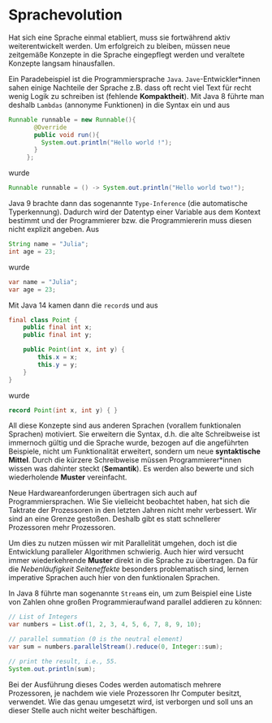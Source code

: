 # Sprachevolution

Hat sich eine Sprache einmal etabliert, muss sie fortwährend aktiv weiterentwickelt werden.
Um erfolgreich zu bleiben, müssen neue zeitgemäße Konzepte in die Sprache eingepflegt werden und veraltete Konzepte langsam hinausfallen.

Ein Paradebeispiel ist die Programmiersprache ``Java``.
``Jave``-Entwickler\*innen sahen einige Nachteile der Sprache z.B. dass oft recht viel Text für recht wenig Logik zu schreiben ist (fehlende **Kompaktheit**).
Mit Java 8 führte man deshalb ``Lambdas`` (annonyme Funktionen) in die Syntax ein und aus

```java
Runnable runnable = new Runnable(){
       @Override
       public void run(){
         System.out.println("Hello world !");
       }
     };
```

wurde

```java
Runnable runnable = () -> System.out.println("Hello world two!");
```

Java 9 brachte dann das sogenannte ``Type-Inference`` (die automatische Typerkennung).
Dadurch wird der Datentyp einer Variable aus dem Kontext bestimmt und der Programmierer bzw. die Programmiererin muss diesen nicht explizit angeben.
Aus

```java
String name = "Julia";
int age = 23;
```

wurde

```java
var name = "Julia";
var age = 23;
```

Mit Java 14 kamen dann die ``record``s und aus

```java
final class Point {
    public final int x;
    public final int y;

    public Point(int x, int y) {
        this.x = x;
        this.y = y;
    }
}
```

wurde 

```java
record Point(int x, int y) { }
```

All diese Konzepte sind aus anderen Sprachen (vorallem funktionalen Sprachen) motiviert.
Sie erweitern die Syntax, d.h. die alte Schreibweise ist immernoch gültig und die Sprache wurde, bezogen auf die angeführten Beispiele, nicht um Funktionalität erweitert, sondern um neue **syntaktische Mittel**.
Durch die kürzere Schreibweise müssen Programmierer\*innen wissen was dahinter steckt (**Semantik**).
Es werden also bewerte und sich wiederholende **Muster** vereinfacht.

Neue Hardwareanforderungen übertragen sich auch auf Programmiersprachen.
Wie Sie vielleicht beobachtet haben, hat sich die Taktrate der Prozessoren in den letzten Jahren nicht mehr verbessert.
Wir sind an eine Grenze gestoßen.
Deshalb gibt es statt schnellerer Prozessoren mehr Prozessoren.

Um dies zu nutzen müssen wir mit Parallelität umgehen, doch ist die Entwicklung paralleler Algorithmen schwierig.
Auch hier wird versucht immer wiederkehrende **Muster** direkt in die Sprache zu übertragen.
Da für die *Nebenläufigkeit* *Seiteneffekte* besonders problematisch sind, lernen imperative Sprachen auch hier von den funktionalen Sprachen.

In Java 8 führte man sogenannte ``Stream``s ein, um zum Beispiel eine Liste von Zahlen ohne großen Programmieraufwand parallel addieren zu können:

```java
// List of Integers
var numbers = List.of(1, 2, 3, 4, 5, 6, 7, 8, 9, 10);

// parallel summation (0 is the neutral element)
var sum = numbers.parallelStream().reduce(0, Integer::sum);

// print the result, i.e., 55.
System.out.println(sum);
```

Bei der Ausführung dieses Codes werden automatisch mehrere Prozessoren, je nachdem wie viele Prozessoren Ihr Computer besitzt, verwendet.
Wie das genau umgesetzt wird, ist verborgen und soll uns an dieser Stelle auch nicht weiter beschäftigen.

